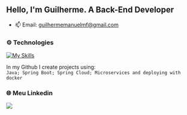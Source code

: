 ## Hello, I'm Guilherme. A Back-End Developer
 
- 📫 Email: guilhermemanuelmf@gmail.com

### ⚙️ Technologies
[![My Skills](https://skillicons.dev/icons?i=java,spring,mysql,mongodb,docker)](https://skillicons.dev)

In my Github I create projects using: <br>
`Java; Spring Boot; Spring Cloud; Microservices and deploying with docker `

### 🌐 Meu Linkedin
<div>
  <a href="https://www.linkedin.com/in/-guilherme-martins-/" target="_blank"><img src="https://img.shields.io/badge/-LinkedIn-%230077B5?style=for-the-badge&logo=linkedin&logoColor=white" target="_blank"></a>
</div>
<br>
